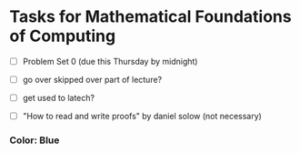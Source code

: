 # Tasks for Mathematical Foundations of Computing

- [ ] Problem Set 0 (due this Thursday by midnight)
- [ ] go over skipped over part of lecture?
- [ ] get used to latech?
- [ ] "How to read and write proofs" by daniel solow (not necessary)


### Color: Blue